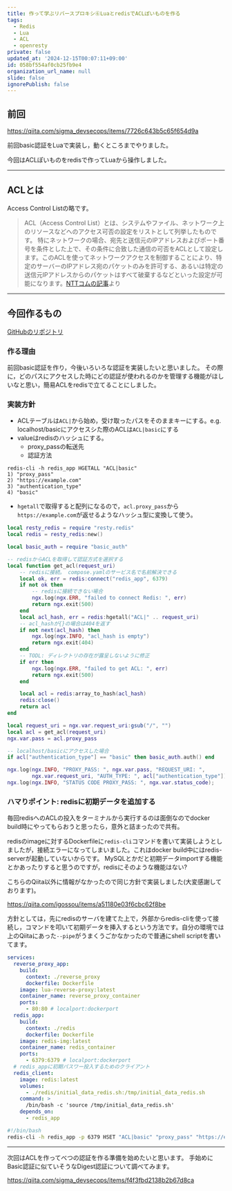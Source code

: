 ```yaml
---
title: 作って学ぶリバースプロキシ⑥LuaとredisでACLぽいものを作る
tags:
  - Redis
  - Lua
  - ACL
  - openresty
private: false
updated_at: '2024-12-15T00:07:11+09:00'
id: 058bf554af0cb25fb9e4
organization_url_name: null
slide: false
ignorePublish: false
---
```

## 前回

https://qiita.com/sigma_devsecops/items/7726c643b5c65f654d9a

前回basic認証をLuaで実装し，動くところまでやりました。

今回はACLぽいものをredisで作ってLuaから操作しました。

---

## ACLとは

Access Control Listの略です。

> ACL（Access Control List）とは、システムやファイル、ネットワーク上のリソースなどへのアクセス可否の設定をリストとして列挙したものです。
> 特にネットワークの場合、宛先と送信元のIPアドレスおよびポート番号を条件とした上で、その条件に合致した通信の可否をACLとして設定します。このACLを使ってネットワークアクセスを制御することにより、特定のサーバーのIPアドレス宛のパケットのみを許可する、あるいは特定の送信元IPアドレスからのパケットはすべて破棄するなどといった設定が可能になります。[NTTコムの記事](https://www.ntt.com/bizon/glossary/e-a/acl.html)より

---

## 今回作るもの

[GitHubのリポジトリ](https://github.com/RyosukeDTomita/GateKeeper)

### 作る理由

前回basic認証を作り，今後いろいろな認証を実装したいと思いました。
その際に，どのパスにアクセスした時にどの認証が使われるのかを管理する機能がほしいなと思い，簡易ACLをredisで立てることにしました。

### 実装方針

- ACLテーブルは`ACL|`から始め，受け取ったパスをそのままキーにする。e.g. localhost/basicにアクセスシた際のACLは`ACL|basic`にする
- valueはredisのハッシュにする。
    - proxy_passの転送先
    - 認証方法

```shell
redis-cli -h redis_app HGETALL "ACL|basic"
1) "proxy_pass"
2) "https://example.com"
3) "authentication_type"
4) "basic"
```
- `hgetall`で取得すると配列になるので，`acl.proxy_pass`から`https://example.com`が返せるようなハッシュ型に変換して使う。

```lua
local resty_redis = require "resty.redis"
local redis = resty_redis:new()

local basic_auth = require "basic_auth"

-- redisからACLを取得して認証方式を選択する
local function get_acl(request_uri)
    -- redisに接続。 compose.yamlのサービス名で名前解決できる
    local ok, err = redis:connect("redis_app", 6379)
    if not ok then
        -- redisに接続できない場合
        ngx.log(ngx.ERR, "failed to connect Redis: ", err)
        return ngx.exit(500)
    end
    local acl_hash, err = redis:hgetall("ACL|" .. request_uri)
    -- acl_hashが{}の場合は404を返す
    if not next(acl_hash) then
        ngx.log(ngx.INFO, "acl_hash is empty")
        return ngx.exit(404)
    end
    -- TODL: ディレクトリの存在が露呈しないように修正
    if err then
        ngx.log(ngx.ERR, "failed to get ACL: ", err)
        return ngx.exit(500)
    end

    local acl = redis:array_to_hash(acl_hash)
    redis:close()
    return acl
end

local request_uri = ngx.var.request_uri:gsub("/", "")
local acl = get_acl(request_uri)
ngx.var.pass = acl.proxy_pass

-- localhost/basicにアクセスした場合
if acl["authentication_type"] == "basic" then basic_auth.auth() end

ngx.log(ngx.INFO, "PROXY_PASS: ", ngx.var.pass, "REQUEST_URI: ",
        ngx.var.request_uri, "AUTH_TYPE: ", acl["authentication_type"]);
ngx.log(ngx.INFO, "STATUS CODE PROXY_PASS: ", ngx.var.status_code);

```

### ハマりポイント: redisに初期データを追加する

毎回redisへのACLの投入をターミナルから実行するのは面倒なのでdocker build時にやってもらおうと思ったら，意外と詰まったので共有。

redisのimageに対するDockerfileに`redis-cli`コマンドを書いて実装しようとしましたが，接続エラーになってしまいました。これはdocker build中にはredis-serverが起動していないからです。
MySQLとかだと初期データimportする機能とかあったりすると思うのですが，redisにそのような機能はない?

こちらのQiita以外に情報がなかったので同じ方針で実装しました(大変感謝しております)。

https://qiita.com/igossou/items/a51180e03f6cbc62f8be

方針としては，先にredisのサーバを建てた上で，外部からredis-cliを使って接続し，コマンドを叩いて初期データを挿入するという方法です。自分の環境では上のQiitaにあった`--pipe`がうまくうごかなかったので普通にshell scriptを書いてます。

```compose.yaml
services:
  reverse_proxy_app:
    build:
      context: ./reverse_proxy
      dockerfile: Dockerfile
    image: lua-reverse-proxy:latest
    container_name: reverse_proxy_container
    ports:
      - 80:80 # localport:dockerport
  redis_app:
    build:
      context: ./redis
      dockerfile: Dockerfile
    image: redis-img:latest
    container_name: redis_container
    ports:
      - 6379:6379 # localport:dockerport
  # redis_appに初期パスワー投入するためのクライアント
  redis_client:
    image: redis:latest
    volumes:
      - ./redis/initial_data_redis.sh:/tmp/initial_data_redis.sh
    command: >
      /bin/bash -c 'source /tmp/initial_data_redis.sh'
    depends_on:
      - redis_app

```

```shell:initial_data_redis.sh
#!/bin/bash
redis-cli -h redis_app -p 6379 HSET "ACL|basic" "proxy_pass" "https://example.com" "authentication_type" "basic"
```

---

次回はACLを作ってべつの認証を作る準備を始めたいと思います。
手始めにBasic認証に似ていそうなDigest認証について調べてみます。

https://qiita.com/sigma_devsecops/items/f4f3fbd2138b2b67d8ca
